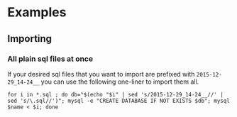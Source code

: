# Examples

## Importing

### All plain sql files at once

If your desired sql files that you want to import are prefixed with `2015-12-29_14-24__` you can use the following one-liner to import them all.

```shell
for i in *.sql ; do db="$(echo "$i" | sed 's/2015-12-29_14-24__//' | sed 's/\.sql//')"; mysql -e "CREATE DATABASE IF NOT EXISTS $db"; mysql $name < $i; done
```
